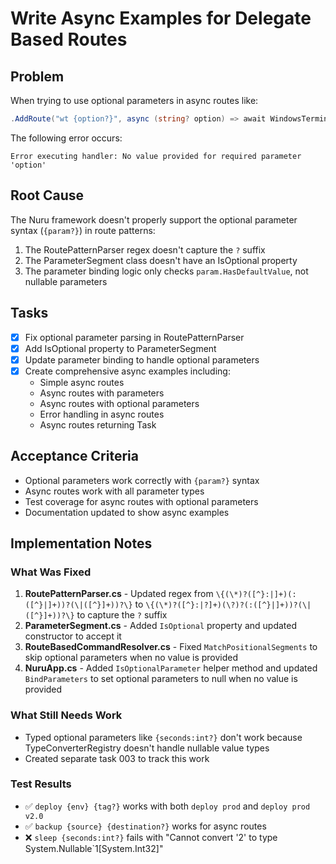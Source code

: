 # Write Async Examples for Delegate Based Routes

## Problem
When trying to use optional parameters in async routes like:
```csharp
.AddRoute("wt {option?}", async (string? option) => await WindowsTerminalCommand.ExecuteAsync(option), "Windows Terminal integration demo")
```

The following error occurs:
```
Error executing handler: No value provided for required parameter 'option'
```

## Root Cause
The Nuru framework doesn't properly support the optional parameter syntax (`{param?}`) in route patterns:
1. The RoutePatternParser regex doesn't capture the `?` suffix
2. The ParameterSegment class doesn't have an IsOptional property
3. The parameter binding logic only checks `param.HasDefaultValue`, not nullable parameters

## Tasks
- [x] Fix optional parameter parsing in RoutePatternParser
- [x] Add IsOptional property to ParameterSegment
- [x] Update parameter binding to handle optional parameters
- [x] Create comprehensive async examples including:
  - Simple async routes
  - Async routes with parameters
  - Async routes with optional parameters
  - Error handling in async routes
  - Async routes returning Task<T>

## Acceptance Criteria
- Optional parameters work correctly with `{param?}` syntax
- Async routes work with all parameter types
- Test coverage for async routes with optional parameters
- Documentation updated to show async examples

## Implementation Notes

### What Was Fixed
1. **RoutePatternParser.cs** - Updated regex from `\{(\*)?([^}:|]+)(:([^}|]+))?(\|([^}]+))?\}` to `\{(\*)?([^}:|?]+)(\?)?(:([^}|]+))?(\|([^}]+))?\}` to capture the `?` suffix
2. **ParameterSegment.cs** - Added `IsOptional` property and updated constructor to accept it
3. **RouteBasedCommandResolver.cs** - Fixed `MatchPositionalSegments` to skip optional parameters when no value is provided
4. **NuruApp.cs** - Added `IsOptionalParameter` helper method and updated `BindParameters` to set optional parameters to null when no value is provided

### What Still Needs Work
- Typed optional parameters like `{seconds:int?}` don't work because TypeConverterRegistry doesn't handle nullable value types
- Created separate task 003 to track this work

### Test Results
- ✅ `deploy {env} {tag?}` works with both `deploy prod` and `deploy prod v2.0`
- ✅ `backup {source} {destination?}` works for async routes
- ❌ `sleep {seconds:int?}` fails with "Cannot convert '2' to type System.Nullable`1[System.Int32]"